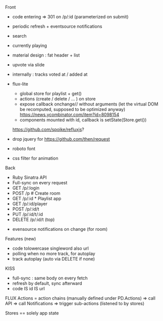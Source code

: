 Front

 * code entering => 301 on /p/:id (parameterized on submit)
 * periodic refresh + eventsource notifications
 * search
 * currently playing
 * material design : fat header + list
 * upvote via slide
 * internally : tracks voted at / added at

 * flux-lite
   - global store for playlist + get()
   - actions (create / delete / ... ) on store
   - expose callback onchange// without arguments (let the virtual DOM be recomputed, supposed to be optimized anyway) https://news.ycombinator.com/item?id=8098154
   - components mounted with id, callback is setState(Store.get())

   https://github.com/spoike/refluxjs?

 * drop jquery for https://github.com/then/request

 * roboto font

 * css filter for animation

Back

 * Ruby Sinatra API
 * Full-sync on every request
 * GET /p/:login
 * POST /p # Create room
 * GET /p/:id * Playlist app
 * GET /p/:id/player
 * POST /p/:id/t
 * PUT /p/:id/t/:id
 * DELETE /p/:id/t (top)

 + evensource notifications on change (for room)


Features (new)

 * code tolowercase singleword also url
 * polling when no more track, for autoplay
 * track autoplay (auto via DELETE if none)


KISS

 * full-sync : same body on every fetch
 * refresh by default, sync afterward
 * code IS id IS url


FLUX
  Actions = action chains (manually defined under PD.Actions)
  => call API
  => call Notifications
  => trigger sub-actions (listened to by stores)

Stores == solely app state